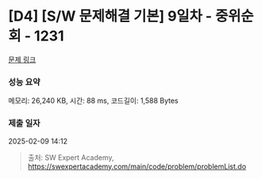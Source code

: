 # [D4] [S/W 문제해결 기본] 9일차 - 중위순회 - 1231 

[문제 링크](https://swexpertacademy.com/main/code/problem/problemDetail.do?contestProbId=AV140YnqAIECFAYD) 

### 성능 요약

메모리: 26,240 KB, 시간: 88 ms, 코드길이: 1,588 Bytes

### 제출 일자

2025-02-09 14:12



> 출처: SW Expert Academy, https://swexpertacademy.com/main/code/problem/problemList.do